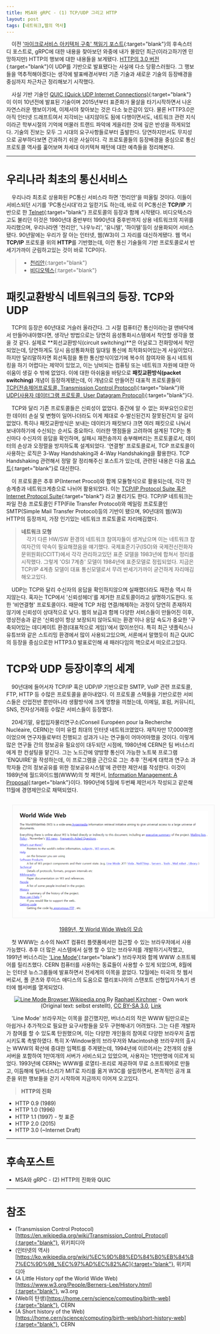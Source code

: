 ```yaml
---
title: MSA와 gRPC - (1) TCP/UDP 그리고 HTTP
layout: post
tags: [네트워크,웹의 역사]
---
```

　이전 ['마이크로서비스 아키텍처 구축' 책읽기 포스트]({{site.url}}/2022/01/26/Building-Microservices/){:target="blank"}의 후속스터디 포스트로, gRPC에 대한 내용을 찾아보던 와중에 내가 몰랐던 최근(이라고하기엔 민망하지만) HTTP의 행보에 대한 내용들을 보게됐다. [HTTP의 3.0 버전](https://datatracker.ietf.org/doc/html/draft-ietf-quic-http-17){:target="blank"}이 UDP를 기반으로 발표됐다는 사실에 다소 당황스러웠다. 그 행보들을 역추적해야겠다는 생각에 발표배경서부터 기존 기술과 새로운 기술의 등장배경을 중심까지 차근차근 정리해보기 시작했다.<!--more-->

　사실 기반 기술인 [QUIC (Quick UDP Internet Connections)](https://docs.google.com/document/d/1WJvyZflAO2pq77yOLbp9NsGjC1CHetAXV8I0fQe-B_U/edit){:target="blank"}이 이미 10년전에 발표된 기술이며 2015년부터 표준화가 물살을 타기시작하면서 나온 자연스러운 행보이기에, 이제서야 찾아보는 것은 다소 늦은감이 있다. 물론 HTTP3.0은 아직 인터넷 드래프트여서 지각비는 내지않아도 됨에 다행이면서도, 네트워크 관련 지식이라곤 학부시절의 기억에 머물러 트랜드 파악에 게을리한 것에 깊은 반성을 하게되었다. 기술의 진보는 모두 그 시대의 요구사항들로부터 출발한다. 당연하지만서도 무지성으로 공부하다보면 간과하기 쉬운 사실이다. 각 프로토콜들의 등장배경을 중심으로 통신프로토콜 역사를 훑어보며 차세대 아키텍쳐 패턴에 대한 예측들을 정리해본다.

<hr/>

# 우리나라 최초의 통신서비스
　우리나라 최초로 상용화된 PC통신 서비스라 하면 '천리안'을 떠올릴 것이다. 이들이 서비스되던 시기를 'PC통신시대'라고 일컫기도 하는데, 바로 이 PC통신은 **TCP/IP** 기반으로 한 [Telnet](https://datatracker.ietf.org/doc/html/rfc854){:target="blank"} 프로토콜의 등장과 함께 시작됐다. 비디오텍스라고도 불리던 이것은 1980년대 중반부터 1990년대 중후반까지 상용 네트워크의 지위를 자리했으며, 우리나라엔 '천리안', '나우누리', '유니텔', '하이텔'등이 상용화되어 서비스됐다. 90년말에는 우리가 잘 아는 인터넷, 웹(W3)이 그 자리를 대신하게됐다. 웹 역시 **TCP/IP** 프로토콜 위의 **HTTP**를 기반했는데, 이런 통신 기술들의 기반 프로토콜로서 반세기가까이 군림하고있는 것이 바로 TCP이다.
> - [천리안](https://newslibrary.naver.com/viewer/index.naver?articleId=1985062400099211021&editNo=1&printCount=1&publishDate=1985-06-24&officeId=00009&pageNo=11&printNo=5940&publishType=00020){:target="blank"}
> - [비디오텍스](https://en.wikipedia.org/wiki/Videotex){:target="blank"}

# 패킷교환방식 네트워크의 등장. TCP와 UDP
　TCP의 등장은 60년대로 거슬러 올라간다. 그 시절 컴퓨터간 통신이라는걸 맨바닥에서 만들어내야했다면, 생각난 방법으로는 당연히 음성통화시스템에서 착안할 생각을 했을 것 같다. 실제로 **회선교환방식(circuit switching)**은 아날로그 전화망에서 착안되었는데, 당연하게도 당시 음성통화처럼 일대일 통신에 최적화되어있는게 사실이었다. 하지만 달리말하자면 회선독점을 통한 통신방식이었기에 복수의 참여자와 동시 네트워킹을 하기 어렵다는 제약이 있었고, 이는 낭비되는 컴퓨팅 또는 네트워크 자원에 대한 아쉬움이 생길 수 밖에 없었다. 이에 대한 아쉬움을 바탕으로 **패킷교환방식(packet switching)** 개념이 등장하게됐는데, 이 개념으로 만들어진 대표적 프로토콜들이 [TCP(전송제어프로토콜, Transmission Control Protocol)](https://datatracker.ietf.org/doc/html/rfc675){:target="blank"}와 [UDP(사용자 데이터그램 프로토콜, User Datagram Protocol)](https://datatracker.ietf.org/doc/html/rfc768){:target="blank"}다.

　TCP와 달리 기존 프로토콜들은 신뢰성이 없었다. 중간에 알 수 없는 외부요인으로인한 데이터 손실 및 변형이 일어나더라도 이게 제대로 수·발신된건지 잘못된건지 알 길이 없었다. 특히나 패킷교환방식은 보내는 데이터가 패킷보다 크면 여러 패킷으로 나눠서 보내야하기에 수신되는 순서도 중요하다. 이러한 맹점들을 고려하여 설계된 TCP는 통신마다 수신자의 응답을 확인하며, 실패시 재전송까지 송부해버리는 프로토콜로서, 데이터의 손상과 오정렬을 방지하도록 설계되었다. '연결형' 프로토콜로서, TCP 프로토콜이 사용하는 로직은 3-Way Handshaking과 4-Way Handshaking을 활용한다. TCP Handshaking 관련해서 정말 잘 정리해주신 포스트가 있는데, 관련된 내용은 다음 [포스트](https://velog.io/@averycode/%EB%84%A4%ED%8A%B8%EC%9B%8C%ED%81%AC-TCPUDP%EC%99%80-3-Way-Handshake4-Way-Handshake){:target="blank"}로 대신한다.

　이 프로토콜은 추후 IP(Internet Procol)와 함께 모듈형식으로 활용되는데, 각각 전송계층과 네트워크계층으로 나뉘어 활용되었다. 이는 [TCP/IP Protocol Suite 혹은 Internet Protocol Suite](https://en.wikipedia.org/wiki/Internet_protocol_suite){:target="blank"} 라고 불리기도 한다. TCP/IP 네트워크는 파일 전송 프로토콜인 FTP(File Transfer Protocol)와 메일링 프로토콜인 SMTP(Simple Mail Transfer Protocol)등의 기반이 됐으며, 90년대의 웹(W3) HTTP의 등장까지, 가장 인기있는 네트워크 프로토콜로 자리매김했다.

> **네트워크 모형**<br/>
　각기 다른 HW/SW 환경의 네트워크 참여자들이 생겨났으며 이는 네트워크 참여자간의 약속이 필요해졌음을 얘기했다. 국제표준기구(ISO)와 국제전신전화자문위원회(CCITT)에서 각각 관리하고있던 표준 모델을 1983년에 합쳐서 정리를 시작했다. 그렇게 'OSI 7계층' 모델이 1984년에 표준모델로 정립되었다. 지금은 TCP/IP 4계층 모델이 대표 통신모델로서 무려 반세기가까이 굳건하게 자리매김해오고있다.

　UDP는 TCP와 달리 수신자의 응답을 확인하지않으며 실패했더라도 재전송 역시 하지않는다. 혹자는 TCP에서 '신뢰성헤더'를 제거한 프로토콜이라고 설명하기도한다. 또한 '비연결형' 프로토콜이다. 때문에 TCP 처럼 연결/해제하는 과정이 당연히 존재하지 않기에 신뢰성이 상대적으로 낮다. 웹의 보급과 함께 다양한 서비스들이 만들어진 이후, 영상전송과 같은 '신뢰성이 항상 보장되지 않아도되는 환경'이나 응답 속도가 중요한 '구축되어있는 데디케이트 환경(대표적으로 게임)'에서 많이쓰인다. 특히 최근 넷플릭스나 유튜브와 같은 스트리밍 환경에서 많이 사용되고있으며, 서론에서 말했듯이 최근 QUIC의 등장을 중심으로한 HTTP3.0 발표로인해 새 패러다임의 핵으로서 떠오르고있다.

# TCP와 UDP 등장이후의 세계
　90년대에 들어서자 TCP/IP 혹은 UDP/IP 기반으로한 SMTP, VoIP 관련 프로토콜, FTP, HTTP 등 수많은 프로토콜을 쏟아내었다. 이 프로토콜 스텍들을 기반으로한 서비스들은 산업전반 뿐만아니라 생활방식에 크게 영향을 끼쳤는데, 이메일, 포럼, 커뮤니티, SNS, 전자상거래등 수많은 서비스들이 등장했다.

　20세기말, 유럽입자물리연구소(Conseil Européen pour la Recherche Nucléaire, CERN)는 이미 유럽 최대의 인터넷 네트워크였었다. 재직자만 17,000여명이었으며 연구자들로부터 진행되고 성과가 나는 연구들이 어마어마했을 것이다. 이렇게 많은 연구들 간의 정보공유 필요성이 대두되던 시점에, 1980년에 CERN은 팀 버너스리에게 한 컨설팅을 맡긴다. 그는 노드간에 양방향 통신이 가능한 노트북 프로그램 'ENQUIRE'을 작성하는데, 이 프로그램을 근간으로 그는 추후 '전세계 대학과 연구소 과학자들 간의 정보공유를 위한 정보공유시스템'에 관련한 제안서를 작성한다. 이것이 1989년에 월드와이드웹(WWW)의 첫 제안서, [Information Management: A Proposal](https://www.w3.org/History/1989/proposal.html){:target="blank"}이다. 1990년에 5월에 두번째 제안서가 작성되고 같은해 11월에 경영제안으로 채택되었다.

<p align="center" style="color:gray">
  <img src="/public/img/msa-and-grpc-1-0.PNG" style="border:1px solid #eeeeee;padding: 1rem;margin:1rem;">
  <a href="http://info.cern.ch/hypertext/WWW/TheProject.html" target="blank">1989년, 첫 World Wide Web의 모습</a>
</p>

　첫 WWW는 소수의 NeXT 컴퓨터 플랫폼에서만 접근할 수 있는 브라우저에서 사용가능했다. 추후 더 많은 시스템에서 실행 할 수 있는 브라우저를 개발하기시작했고, 1991년 버너스리는 ['Line Mode']("https://en.wikipedia.org/wiki/Line_Mode_Browser"){:target="blank"} 브라우저와 함께 WWW 소프트웨어를 릴리즈했다. CERN 컴퓨터를 사용하는 동료들이 사용할 수 있게 되었으며, 8월에는 인터넷 뉴스그룹들에 발표하면서 전세계의 이목을 끌었다. 12월에는 미국의 첫 웹서버로서, 폴 쿤츠와 루이스 애디스의 도움으로 캘리포니아의 스탠포트 선형입자가속기 센터에 웹서버를 열게되었다.

<p align="center">
    <a href="https://commons.wikimedia.org/wiki/File:Line_Mode_Browser_Wikipedia.png#/media/File:Line_Mode_Browser_Wikipedia.png">
        <img src="https://upload.wikimedia.org/wikipedia/commons/6/6b/Line_Mode_Browser_Wikipedia.png" alt="Line Mode Browser Wikipedia.png">
    </a>
    By <a href="https://de.wikipedia.org/wiki/Benutzer:Raphael_Kirchner" class="extiw" title="de:Benutzer:Raphael Kirchner">Raphael Kirchner</a> - <span class="int-own-work" lang="en">Own work</span> (<span lang="en" dir="ltr">Original text: selbst erstellt</span>), <a href="https://creativecommons.org/licenses/by-sa/3.0" title="Creative Commons Attribution-Share Alike 3.0">CC BY-SA 3.0</a>, <a href="https://commons.wikimedia.org/w/index.php?curid=10955544">Link
    </a>
</p>

　'Line Mode' 브라우저는 이목을 끌긴했지만, 버너스리의 작은 WWW 팀만으로는 아쉽거나 추가적으로 필요한 요구사항들을 모두 구현해내기 어려웠다. 그는 다른 개발자가 참여를 할 수 있도록 탄원했으며, 이는 다양한 개인들의 참여로 다양한 브라우저 출범시키도록 촉발하였다. 특히 X-Window용의 브라우저와 Macintosh용 브라우저의 출시는 WWW의 확산에 중대한 임팩트를 주게됐는데, 1994년에 이르어서는 2천개의 상용서버을 포함하여 1만여개의 서버가 서비스되고 있었으며, 사용자는 1천만명에 이르게 되었다. 1993년에 CERN는 WWW를 로열티-프리로 제공하여 무료 소프트웨어로 만들고, 이듬해에 팀버너스리가 MIT로 자리를 옮겨 W3C를 설립하면서, 본격적인 공개 표준을 위한 행보들을 걷기 시작하여 지금까지 이어져 오고있다.


>**HTTP의 진화**<br/>
- HTTP 0.9 (1989)
- HTTP 1.0 (1996)
- HTTP 1.1 (1997) - 첫 표준
- HTTP 2.0 (2015)
- HTTP 3.0 (~Internet Draft)
<hr/>

# 후속포스트
- MSA와 gRPC - (2) HTTP의 진화와 QUIC

<hr/>

# 참조
* (Transmission Control Protocol)[https://en.wikipedia.org/wiki/Transmission_Control_Protocol]{:target="blank"}, 위키피디아
* (인터넷의 역사)[https://ko.wikipedia.org/wiki/%EC%9D%B8%ED%84%B0%EB%84%B7%EC%9D%98_%EC%97%AD%EC%82%AC]{:target="blank"}, 위키피디아
* (A Little History opf the World Wide Web)[https://www.w3.org/People/Berners-Lee/History.html]{:target="blank"}, w3.org
* (Web의 탄생)[https://home.cern/science/computing/birth-web]{:target="blank"}, CERN
* (A Short history of the Web)[https://home.cern/science/computing/birth-web/short-history-web]{:target="blank"}, CERN